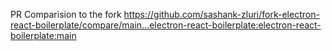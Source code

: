 PR Comparision to the fork 
https://github.com/sashank-zluri/fork-electron-react-boilerplate/compare/main...electron-react-boilerplate:electron-react-boilerplate:main 
